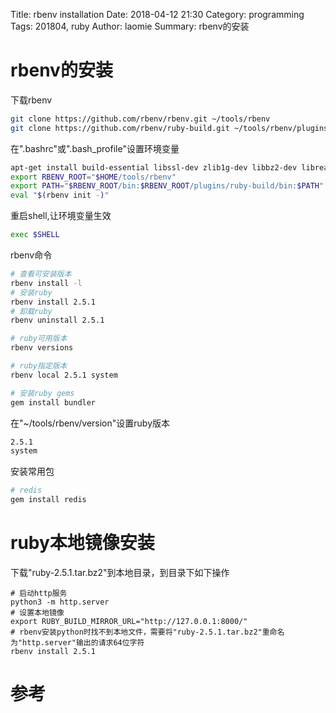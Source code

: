 Title: rbenv installation
Date: 2018-04-12 21:30
Category: programming
Tags: 201804, ruby 
Author: laomie
Summary: rbenv的安装

rbenv的安装
================

下载rbenv
```bash
git clone https://github.com/rbenv/rbenv.git ~/tools/rbenv
git clone https://github.com/rbenv/ruby-build.git ~/tools/rbenv/plugins/ruby-build
```

在".bashrc"或".bash_profile"设置环境变量
```bash
apt-get install build-essential libssl-dev zlib1g-dev libbz2-dev libreadline-dev libsqlite3-dev
export RBENV_ROOT="$HOME/tools/rbenv"
export PATH="$RBENV_ROOT/bin:$RBENV_ROOT/plugins/ruby-build/bin:$PATH"
eval "$(rbenv init -)"
```

重启shell,让环境变量生效
```bash
exec $SHELL
```

rbenv命令
```bash
# 查看可安装版本
rbenv install -l
# 安装ruby
rbenv install 2.5.1
# 卸载ruby
rbenv uninstall 2.5.1

# ruby可用版本
rbenv versions

# ruby指定版本
rbenv local 2.5.1 system

# 安装ruby gems
gem install bundler
```

在"~/tools/rbenv/version"设置ruby版本
```bash
2.5.1
system
```

安装常用包
```bash
# redis
gem install redis
```

ruby本地镜像安装
==========================
下载"ruby-2.5.1.tar.bz2"到本地目录，到目录下如下操作
```
# 启动http服务
python3 -m http.server
# 设置本地镜像
export RUBY_BUILD_MIRROR_URL="http://127.0.0.1:8000/"
# rbenv安装python时找不到本地文件，需要将"ruby-2.5.1.tar.bz2"重命名为"http.server"输出的请求64位字符
rbenv install 2.5.1
```

参考
==================
